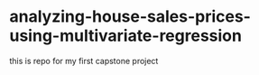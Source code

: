 # analyzing-house-sales-prices-using-multivariate-regression
this is repo for  my first capstone project 
